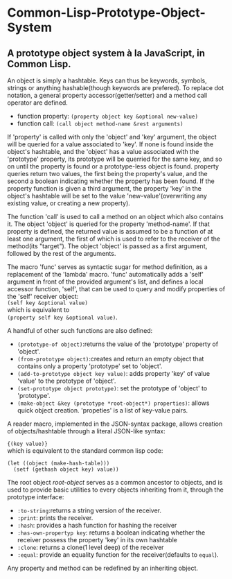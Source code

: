 # Common-Lisp-Prototype-Object-System
## A prototype object system à la JavaScript, in Common Lisp.
An object is simply a hashtable. Keys can thus be keywords, symbols, strings or anything hashable(though keywords are prefered).
To replace dot notation, a general property accessor(getter/setter) and a method call operator are defined.

* function property: `(property object key &optional new-value)`
* function call: `(call object method-name &rest arguments)`

If 'property' is called with only the 'object' and 'key' argument, the object will be queried for a value associated to 'key'. If none is found inside the object's hashtable, and the 'object' has a value associated with the 'prototype' property, its prototype will be querried for the same key, and so on until the property is found or a prototype-less object is found. property queries return two values, the first being the property's value, and the second a boolean indicating whether the property has been found.
If the property function is given a third argument, the property 'key' in the object's hashtable will be set to the value 'new-value'(overwriting any existing value, or creating a new property).

The function 'call' is used to call a method on an object which also contains it. The object 'object' is queried for the property 'method-name'. If that property is defined, the returned value is assumed to be a function of at least one argument, the first of which is used to refer to the receiver of the method(its "target"). The object 'object' is passed as a first argument, followed by the rest of the arguments.

The macro 'func' serves as syntactic sugar for method definition, as a replacement of the 'lambda' macro. 'func' automatically adds a 'self' argument in front of the provided argument's list, and defines a local accessor function, 'self', that can be used to query and modify properties of the 'self' receiver object:  
`(self key &optional value)`   
which is equivalent to  
`(property self key &optional value)`.

A handful of other such functions are also defined:

* `(prototype-of object)`:returns the value of the 'prototype' property of 'object'.
* `(from-prototype object)`:creates and return an empty object that contains only a property 'prototype' set to 'object'.
* `(add-to-prototype object key value)`: adds property 'key' of value 'value' to the prototype of 'object'.
* `(set-prototype object prototype)`: set the prototype of 'object' to 'prototype'.
* `(make-object &key (prototype *root-object*) properties)`: allows quick object creation. 'propeties' is a list of key-value pairs.

A reader macro, implemented in the JSON-syntax package, allows creation of objects/hashtable through a literal JSON-like syntax:

`{(key value)}`  
which is equivalent to the standard common lisp code:  
```
(let ((object (make-hash-table)))
  (setf (gethash object key) value))
```
  
The root object *root-object* serves as a common ancestor to objects, and is used to provide basic utilities to every objects inheriting from it, through the prototype interface:

* `:to-string`:returns a string version of the receiver.
* `:print`: prints the receiver.
* `:hash`: provides a hash function for hashing the receiver
* `:has-own-propertyp key`: returns a boolean indicating whether the receiver possess the property 'key' in its own hashtable
* `:clone`: returns a clone(1 level deep) of the receiver
* `:equal`: provide an equality function for the receiver(defaults to `equal`).

Any property and method can be redefined by an inheriting object.


